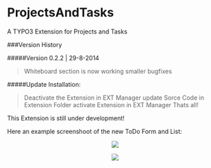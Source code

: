 ProjectsAndTasks
================

A TYPO3 Extension for Projects and Tasks



###Version History

#####Version 0.2.2 | 29-8-2014
> Whiteboard section is now working
> smaller bugfixes

#####Update Installation:
> Deactivate the Extension in EXT Manager 
> update Sorce Code in Extension Folder
> activate Extension in EXT Manager
> Thats all!



This Extension is still under development!

Here an example screenshoot of the new ToDo Form and List:

<p align="center" >
  <img src="https://raw.github.com/klaus-ger/ProjectsAndTasks/master/doc/projectview.png" >
</p>
<p align="center" >
  <img src="https://raw.github.com/klaus-ger/ProjectsAndTasks/master/doc/ticketview.png" >
</p>

